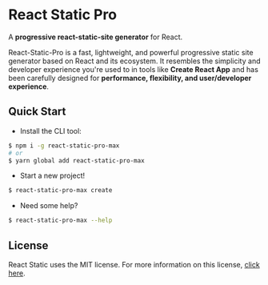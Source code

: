 

# React Static Pro

A **progressive react-static-site generator** for React.

React-Static-Pro is a fast, lightweight, and powerful progressive static site generator based on React and its ecosystem. It resembles the simplicity and developer experience you're used to in tools like **Create React App** and has been carefully designed for **performance, flexibility, and user/developer experience**.

## Quick Start

- Install the CLI tool:

```bash
$ npm i -g react-static-pro-max
# or
$ yarn global add react-static-pro-max
```

- Start a new project!

```bash
$ react-static-pro-max create
```

- Need some help?

```bash
$ react-static-pro-max --help
```


## License

React Static uses the MIT license. For more information on this license, [click here](/LICENSE).
